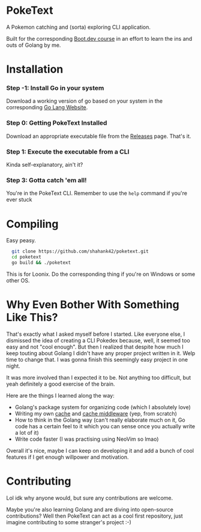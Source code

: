 # PokeText

A Pokemon catching and (sorta) exploring CLI application.

Built for the corresponding <a href="https://www.boot.dev/learn/build-pokedex-cli">Boot.dev course</a> in an effort to learn the ins and outs of Golang by me.

# Installation
### Step -1: Install Go in your system

Download a working version of go based on your system in the corresponding <a href="https://go.dev/dl/">Go Lang Website</a>.

### Step 0: Getting PokeText Installed

Download an appropriate executable file from the <a href="https://github.com/shahank42/poketext/releases/latest">Releases</a> page. That's it.

### Step 1: Execute the executable from a CLI

Kinda self-explanatory, ain't it?

### Step 3: Gotta catch 'em all!

You're in the PokeText CLI. Remember to use the `help` command if you're ever stuck

# Compiling
Easy peasy.

```bash
  git clone https://github.com/shahank42/poketext.git
  cd poketext
  go build && ./poketext
```

This is for Loonix.
Do the corresponding thing if you're on Windows or some other OS.

# Why Even Bother With Something Like This?
That's exactly what I asked myself before I started. Like everyone else, I dismissed the idea of creating a CLI Pokedex because, well, it seemed too easy and not "cool enough". But then I realized that despite how much I keep touting about Golang I didn't have any proper project written in it.
Welp time to change that. I was gonna finish this seemingly easy project in one night.

It was more involved than I expected it to be. Not anything too difficult, but yeah definitely a good exercise of the brain.

Here are the things I learned along the way:
- Golang's package system for organizing code (which I absolutely love)
- Writing my own <a href="https://github.com/shahank42/poketext/blob/main/internal/pokecache/cache.go">cache</a> and <a href="https://github.com/shahank42/poketext/blob/main/internal/pokeapi/fetch.go">cache middleware</a> (yep, from scratch)
- How to think in the Golang way (can't really elaborate much on it, Go code has a certain feel to it which you can sense once you actually write a lot of it)
- Write code faster (I was practising using NeoVim so lmao)

Overall it's nice, maybe I can keep on developing it and add a bunch of cool features if I get enough willpower and motivation.

# Contributing
Lol idk why anyone would, but sure any contributions are welcome.

Maybe you're also learning Golang and are diving into open-source contributions? Well then PokeText can act as a cool first repository, just imagine contributing to some stranger's project :-)
